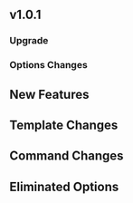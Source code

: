 ## v1.0.1

### Upgrade

### Options Changes

## New Features

## Template Changes

## Command Changes

## Eliminated Options


